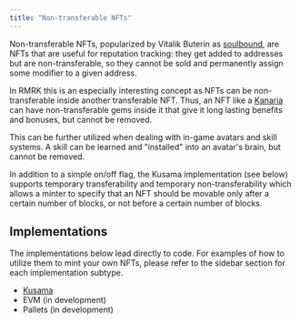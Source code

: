 ```yaml
---
title: "Non-transferable NFTs"
---
```


Non-transferable NFTs, popularized by Vitalik Buterin as [soulbound](https://vitalik.ca/general/2022/01/26/soulbound.html), are NFTs that are useful for reputation tracking: they get added to addresses but are non-transferable, so they cannot be sold and permanently assign some modifier to a given address.

In RMRK this is an especially interesting concept as NFTs can be non-transferable inside another transferable NFT. Thus, an NFT like a [Kanaria](https://kanaria.rmrk.app) can have non-transferable gems inside it that give it long lasting benefits and bonuses, but cannot be removed.

This can be further utilized when dealing with in-game avatars and skill systems. A skill can be learned and "installed" into an avatar's brain, but cannot be removed.

In addition to a simple on/off flag, the Kusama implementation (see below) supports temporary transferability and temporary non-transferability which allows a minter to specify that an NFT should be movable only after a certain number of blocks, or not before a certain number of blocks.

## Implementations

The implementations below lead directly to code. For examples of how to utilize them to mint your own NFTs, please refer to the sidebar section for each implementation subtype.

- [Kusama](https://github.com/rmrk-team/rmrk-spec/blob/master/standards/rmrk2.0.0/entities/nft.md#nft-standard)
- EVM (in development)
- Pallets (in development)